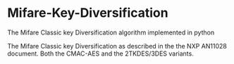Mifare-Key-Diversification
==========================

The Mifare Classic key Diversification algorithm implemented in python


The Mifare Classic key Diversification as described in the the NXP AN11028 document. 
Both the CMAC-AES and the 2TKDES/3DES variants.

